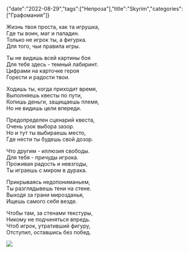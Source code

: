 {"date":"2022-08-29","tags":["Непроза"],"title":"Skyrim","categories":["Графомания"]}

Жизнь твоя проста, как та игрушка,  
Где ты воин, маг и паладин.  
Только не игрок ты, а фигурка.  
Для того, чьи правила игры.

Ты не видишь всей картины боя  
Для тебя здесь - темный лабиринт.  
Цифрами на карточке героя  
Горести и радости твои.

Ходишь ты, когда приходит время,  
Выполняешь квесты по пути,  
Копишь деньги, защищаешь племя,  
Но не видишь цели впереди.

Предопределен сценарий квеста,  
Очень узок выбора зазор.  
Но и тут ты выбираешь место,  
Где нести ты будешь свой дозор.

Что другим - иллюзия свободы.  
Для тебя - причуды игрока.  
Проживая радость и невзгоды,  
Ты играешь с миром в дурака.

Прикрываясь недопониманьем,  
Ты разглядывешь тени на стене.  
Выходя за грани мирозданья,  
Ищешь самого себя везде.

Чтобы там, за стенами текстуры,  
Никому не подчиняться впредь.  
Чтоб игрок, утративший фигуру,  
Отступил, оставшись без побед.

![](../images/skyrim.png)

